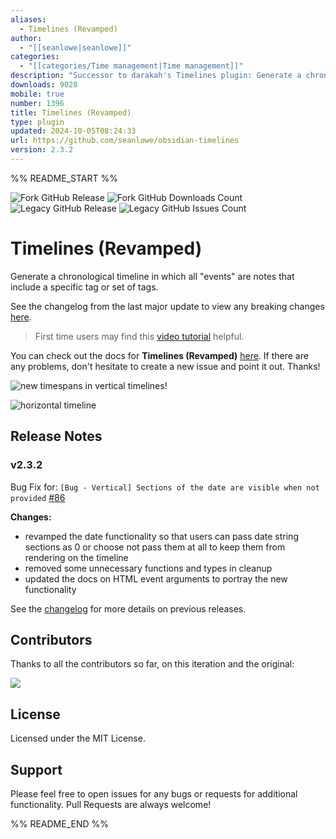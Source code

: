 ```yaml
---
aliases:
  - Timelines (Revamped)
author:
  - "[[seanlowe|seanlowe]]"
categories:
  - "[[categories/Time management|Time management]]"
description: "Successor to darakah's Timelines plugin: Generate a chronological timeline in which all 'events' are notes that include a specific tag or set of tags."
downloads: 9028
mobile: true
number: 1396
title: Timelines (Revamped)
type: plugin
updated: 2024-10-05T08:24:33
url: https://github.com/seanlowe/obsidian-timelines
version: 2.3.2
---
```


%% README_START %%

![Fork GitHub Release](https://img.shields.io/github/v/release/seanlowe/obsidian-timelines)
![Fork GitHub Downloads Count](https://img.shields.io/github/downloads/seanlowe/obsidian-timelines/total)
![Legacy GitHub Release](https://img.shields.io/github/v/release/Darakah/obsidian-timelines?label=Last%20Legacy%20Release&color=red)
![Legacy GitHub Issues Count](https://img.shields.io/github/issues/Darakah/obsidian-timelines?label=Legacy%20Issues)

# Timelines (Revamped)

Generate a chronological timeline in which all "events" are notes that include a specific tag or set of tags.

See the changelog from the last major update to view any breaking changes [here](./changelog.md#v200).

> First time users may find this [video tutorial](https://www.youtube.com/watch?v=4SQWnjniQAE) helpful.

You can check out the docs for **Timelines (Revamped)** [here](https://seanlowe.github.io/obsidian-timelines). If there are any problems, don't hesitate to create a new issue and point it out. Thanks!

![new timespans in vertical timelines!](https://raw.githubusercontent.com/seanlowe/obsidian-timelines/HEAD/docs/assets/images/vertical-time-spans.png)

![horizontal timeline](https://raw.githubusercontent.com/seanlowe/obsidian-timelines/HEAD/docs/assets/images/horizontal_example.png)

## Release Notes

### v2.3.2

Bug Fix for: `[Bug - Vertical] Sections of the date are visible when not provided` [#86](https://github.com/seanlowe/obsidian-timelines/issues/86)

**Changes:**
- revamped the date functionality so that users can pass date string sections as 0 or choose not pass them at all to keep them from rendering on the timeline
- removed some unnecessary functions and types in cleanup
- updated the docs on HTML event arguments to portray the new functionality

See the [changelog](./changelog.md) for more details on previous releases.

## Contributors

Thanks to all the contributors so far, on this iteration and the original:

<a href="https://github.com/seanlowe/obsidian-timelines/graphs/contributors">
  <img src="https://contrib.rocks/image?repo=seanlowe/obsidian-timelines" />
</a>

## License

Licensed under the MIT License.

## Support

Please feel free to open issues for any bugs or requests for additional functionality. Pull Requests are always welcome!


%% README_END %%
